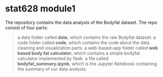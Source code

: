 # stat628 module1
The repository contains the data analysis of the Bodyfat dataset. The repo consist of four parts:
> a data folder called **data**, which contains the raw Bodyfat dataset.
> a code folder called **code**, which contains the code about the data cleaning and visualization parts.
> a web-based-app folder called **web based body fat calculator**, which contains a simple bodyfat calculator implemented by flask.
> a file called **bodyfat_summary.ipynb**, which is the Jupyter Notebook containing the summary of our data analysis.